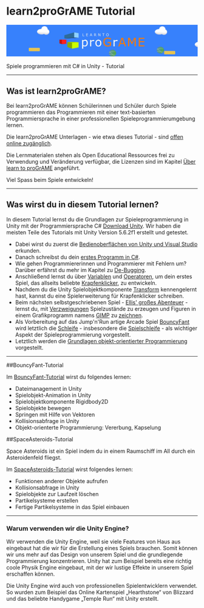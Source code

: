 # learn2proGrAME Tutorial

![learn2proGrAME Logo](img-indexpage/programe_header.jpg)

Spiele programmieren mit C# in Unity - Tutorial

---

## Was ist learn2proGrAME?

Bei learn2proGrAME können Schülerinnen und Schüler durch Spiele programmieren das Programmieren mit einer text-basierten Programmiersprache in einer professionellen Spieleprogrammierumgebung lernen.

Die learn2proGrAME Unterlagen - wie etwa dieses Tutorial - sind [offen online zugänglich](https://programe.at).

Die Lernmaterialen stehen als Open Educational Ressources frei zu Verwendung und Veränderung verfügbar, die Lizenzen sind im Kapitel [Über learn to proGrAME](about/0290-about.md) angeführt.

Viel Spass beim Spiele entwickeln!


---

## Was wirst du in diesem Tutorial lernen?

In diesem Tutorial lernst du die Grundlagen zur Spieleprogrammierung in Unity mit der Programmiersprache C# [Download Unity](https://unity3d.com/de/get-unity/download/archive). Wir haben die meisten Teile des Tutorials mit Unity Version 5.6.2f1 erstellt und getestet.

* Dabei wirst du zuerst die [Bedienoberflächen von Unity und Visual Studio](fundamentals/T01-userinterface.md) erkunden.
* Danach schreibst du dein [erstes Programm in C#](fundamentals/T02-firststeps.md).
* Wie gehen Programmiererinnen und Programmierer mit Fehlern um? Darüber erfährst du mehr im Kapitel zu [De-Bugging](fundamentals/T03-debugging.md).
* Anschließend lernst du über [Variablen](fundamentals/T04-variables.md) und [Operatoren](fundamentals/T05-operators.md), um dein erstes Spiel, das allseits beliebte [Krapfenklicker](fundamentals/T06-donutclicker.md), zu entwickeln.
* Nachdem du die Unity Spielobjektkomponente [Transform](fundamentals/T07-transform.md) kennengelernt hast, kannst du eine Spielerweiterung für Krapfenklicker schreiben.
* Beim nächsten selbstgeschriebenen Spiel - [Ellis' großes Abenteuer](fundamentals/T09-adventure.md) - lernst du, mit [Verzweigungen](fundamentals/T08-conditionals.md) Spielzustände zu erzeugen und Figuren in einem Grafikprogramm namens [GIMP](https://www.gimp.org) zu [zeichnen](fundamentals/T10-drawingingimp.md).
* Als Vorbereitung auf das Jump'n'Run artige Arcade Spiel [BouncyFant](bouncyfant/T00-introduction.md) wird letztlich die [Schleife](fundamentals/T13-loops.md) - insbesondere die [Spielschleife](fundamentals/T14-gameloop.md) - als wichtiger Aspekt der Spieleprogrammierung vorgestellt.
* Letztlich werden die [Grundlagen objekt-orientierter Programmierung](fundamentals/T15-classes.md) vorgestellt.

---

##BouncyFant-Tutorial

Im [BouncyFant-Tutorial](bouncyfant/T00-introduction.md) wirst du folgendes lernen:

* Dateimanagement in Unity
* Spielobjekt-Animation in Unity
* Spielobjektkomponente Rigidbody2D
* Spielobjekte bewegen
* Springen mit Hilfe von Vektoren
* Kollisionsabfrage in Unity
* Objekt-orienterte Programmierung: Vererbung, Kapselung

##SpaceAsteroids-Tutorial

Space Asteroids ist ein Spiel indem du in einem Raumschiff im All durch ein Asteroidenfeld fliegst.

Im [SpaceAsteroids-Tutorial](spaceasteroids/T01-spaceasteroids.md) wirst folgendes lernen:

* Funktionen anderer Objekte aufrufen
* Kollisionsabfrage in Unity
* Spielobjekte zur Laufzeit löschen
* Partikelsysteme erstellen
* Fertige Partikelsysteme in das Spiel einbauen

---

### Warum verwenden wir die Unity Engine?
Wir verwenden die Unity Engine, weil sie viele Features von Haus aus eingebaut hat die wir für die Erstellung eines Spiels brauchen. Somit können wir uns mehr auf das Design von unserem Spiel und die grundlegende Programmierung konzentrieren. Unity hat zum Beispiel bereits eine richtig coole Physik Engine eingebaut, mit der wir lustige Effekte in unserem Spiel erschaffen können.

Die Unity Engine wird auch von professionellen Spielentwicklern verwendet. So wurden zum Beispiel das Online Kartenspiel „Hearthstone“ von Blizzard und das beliebte Handygame „Temple Run“ mit Unity erstellt.
